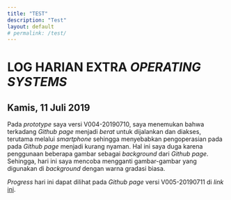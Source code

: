 ```yaml
---
title: "TEST"
description: "Test"
layout: default
# permalink: /test/
---
```


# LOG HARIAN EXTRA *OPERATING SYSTEMS*
## Kamis, 11 Juli 2019

Pada *prototype* saya versi V004-20190710, saya menemukan bahwa terkadang *Github page* menjadi *berat* untuk dijalankan dan diakses, terutama melalui *smartphone* sehingga menyebabkan pengoperasian pada pada *Github page* menjadi kurang nyaman. Hal ini saya duga karena penggunaan beberapa gambar sebagai *background* dari *Github page*. Sehingga, hari ini saya mencoba mengganti gambar-gambar yang digunakan di *background* dengan warna gradasi biasa.  

*Progress* hari ini dapat dilihat pada *Github page* versi V005-20190711 di *link* [ini](https://andriansyahp.github.io/extra191).